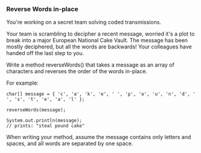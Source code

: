 ### Reverse Words in-place

You're working on a secret team solving coded transmissions.

Your team is scrambling to decipher a recent message, worried it's a plot to break into a major European 
National Cake Vault. The message has been mostly deciphered, but all the words are backwards! Your 
colleagues have handed off the last step to you.

Write a method reverseWords() that takes a message as an array of characters and reverses the order of the 
words in-place.

For example:

```
char[] message = { 'c', 'a', 'k', 'e', ' ', 'p', 'o', 'u', 'n', 'd', ' ', 's', 't', 'e', 'a', 'l' };

reverseWords(message);

System.out.println(message);
// prints: "steal pound cake"
```

When writing your method, assume the message contains only letters and spaces, and all words are 
separated by one space. 
